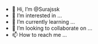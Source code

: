 - 👋 Hi, I’m @Surajssk
- 👀 I’m interested in ...
- 🌱 I’m currently learning ...
- 💞️ I’m looking to collaborate on ...
- 📫 How to reach me ...

<!---
Surajssk/Surajssk is a ✨ special ✨ repository because its `README.md` (this file) appears on your GitHub profile.
You can click the Preview link to take a look at your changes.
--->
